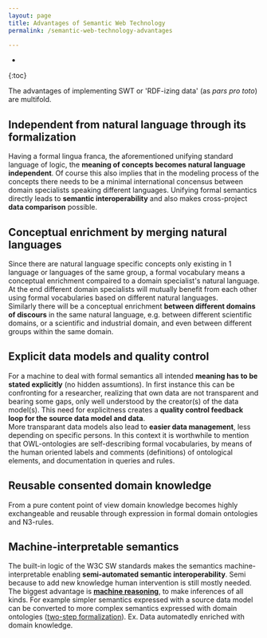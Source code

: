 ```yaml
---
layout: page
title: Advantages of Semantic Web Technology
permalink: /semantic-web-technology-advantages

---
```

* 
{:toc}

The advantages of implementing SWT or 'RDF-izing data' (as *pars pro toto*) are multifold.
## Independent from natural language through its formalization
Having a formal lingua franca, the aforementioned unifying standard language of logic, the **meaning of concepts becomes natural language independent**. Of course this also implies that in the modeling process of the concepts there needs to be a minimal international concensus between domain specialists speaking different languages.
Unifying formal semantics directly leads to **semantic interoperability** and also makes cross-project **data comparison** possible.
## Conceptual enrichment by merging natural languages
Since there are natural language specific concepts only existing in 1 language or languages of the same group, a formal vocabulary means a conceptual enrichment compaired to a domain specialist's natural language. At the end different domain specialists will mutually benefit from each other using formal vocabularies based on different natural languages.  
Similarly there will be a conceptual enrichment **between different domains of discours** in the same natural language, e.g. between different scientific domains, or a scientific and industrial domain, and even between different groups within the same domain.  
## Explicit data models and quality control
For a machine to deal with formal semantics all intended **meaning has to be stated explicitly** (no hidden assumtions). In first instance this can be confronting for a researcher, realizing that own data are not transparent and bearing some gaps, only well understood by the creator(s) of the data model(s). This need for explicitness creates a **quality control feedback loop for the source data model and data**.  
More transparant data models also lead to **easier data management**, less depending on specific persons. In this context it is worthwhile to mention that OWL-ontologies are self-describing formal vocabularies, by means of the human oriented labels and comments (definitions) of ontological elements, and documentation in queries and rules.
## Reusable consented domain knowledge
From a pure content point of view domain knowledge becomes highly exchangeable and reusable through expression in formal domain ontologies and N3-rules.
## Machine-interpretable semantics
The built-in logic of the W3C SW standards makes the semantics machine-interpretable enabling **semi-automated semantic interoperability**. Semi because to add new knowledge human intervention is still mostly needed.
The biggest advantage is [**machine reasoning**](/n3-rule-based-machine-reasoning), to make inferences of all kinds. For example simpler semantics expressed with a source data model can be converted to more complex semantics expressed with domain ontologies ([two-step formalization](/two-step-formalization)). Ex. Data automatedly enriched with domain knowledge.

<!---The advantages of SWT are summerized in Table 1.  
- Formal Semantics:
	- Natural language independent ← unifying standard language of logic
	- Unified → semantic interoperability, data comparison
	- Conceptual enrichment
	- Explicit → data and model quality control feedback loop → data management
	- Domain knowledge expressed in reusable consented ontologies and N3-rules
	- Machine-interpretable ← unifying standard language of logic
		→ semi-automated semantic interoperability  
		→ machine reasoning  
		→ semantic conversion of data models ([2-step formalization](/two-step-formalization))  
		→ enrich data; analysis, mining, and, together with probability theory, enable decision support  

{% include image.html type="small-figure" url="/assets/images/advantages-of-swt.png" description="Table 1: Advantages of SWT" %}

° added value of RDF: e.g. no relation HDC and first publication in source data : adding relations between concepts ° Pre-processing year literals at conversion:--->